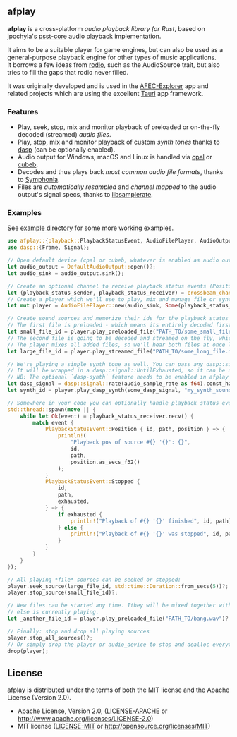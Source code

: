 
## afplay

**afplay** is a cross-platform *audio playback library for Rust*, based on jpochyla's [psst-core](https://github.com/jpochyla/psst/tree/master/psst-core) audio playback implementation.

It aims to be a suitable player for game engines, but can also be used as a general-purpose playback engine for other types of music applications.<br>
It borrows a few ideas from [rodio](https://github.com/RustAudio/rodio), such as the AudioSource trait, but also tries to fill the gaps that rodio never filled.  

It was originally developed and is used in the [AFEC-Explorer](https://github.com/emuell/AFEC-Explorer) app and related projects which are using the excellent [Tauri](https://tauri.app) app framework.

### Features

- Play, seek, stop, mix and monitor playback of preloaded or on-the-fly decoded (streamed) *audio files*.
- Play, stop, mix and monitor playback of custom *synth tones* thanks to [dasp](https://github.com/RustAudio/dasp) (can be optionally enabled).
- Audio output for Windows, macOS and Linux is handled via [cpal](https://github.com/RustAudio/cpal) or [cubeb](https://github.com/mozilla/cubeb).
- Decodes and thus plays back *most common audio file formats*, thanks to [Symphonia](https://github.com/pdeljanov/Symphonia).
- Files are *automatically resampled* and *channel mapped* to the audio output's signal specs, thanks to [libsamplerate](https://github.com/RamiHg/rust-libsamplerate).

### Examples

See [example directory](./examples) for some more working examples. 

```rust
use afplay::{playback::PlaybackStatusEvent, AudioFilePlayer, AudioOutput, DefaultAudioOutput};
use dasp::{Frame, Signal};

// Open default device (cpal or cubeb, whatever is enabled as audio output feature)
let audio_output = DefaultAudioOutput::open()?;
let audio_sink = audio_output.sink();

// Create an optional channel to receive playback status events (Position, Stopped events)
let (playback_status_sender, playback_status_receiver) = crossbeam_channel::unbounded();
// Create a player which we'll use to play, mix and manage file or synth sources.
let mut player = AudioFilePlayer::new(audio_sink, Some(playback_status_sender));

// Create sound sources and memorize their ids for the playback status and control.
// The first file is preloaded - which means its entirely decoded first, then played back buffered:
let small_file_id = player.play_preloaded_file("PATH_TO/some_small_file.wav")?;
// The second file is going to be decoded and streamed on the fly, which is handy for large files.
// The player mixes all added files, so we'll hear both files at once later:
let large_file_id = player.play_streamed_file("PATH_TO/some_long_file.mp3")?;

// We're playing a sinple synth tone as well. You can pass any dasp::signal::Signal here. 
// It will be wrapped in a dasp::signal::UntilExhausted, so it can be used for one-shots to.
// NB: The optional `dasp-synth` feature needs to be enabled in afplay for this to work! 
let dasp_signal = dasp::signal::rate(audio_sample_rate as f64).const_hz(440.0).sine();
let synth_id = player.play_dasp_synth(some_dasp_signal, "my_synth_sound".to_string())?;

// Somewhere in your code you can optionally handle playback status events from the player:
std::thread::spawn(move || {
    while let Ok(event) = playback_status_receiver.recv() {
        match event {
            PlaybackStatusEvent::Position { id, path, position } => {
                println!(
                    "Playback pos of source #{} '{}': {}",
                    id,
                    path,
                    position.as_secs_f32()
                );
            }
            PlaybackStatusEvent::Stopped {
                id,
                path,
                exhausted,
            } => {
                if exhausted {
                    println!("Playback of #{} '{}' finished", id, path);
                } else {
                    println!("Playback of #{} '{}' was stopped", id, path);
                }
            }
        }
    }
});

// All playing *file* sources can be seeked or stopped:
player.seek_source(large_file_id, std::time::Duration::from_secs(5))?;
player.stop_source(small_file_id)?;

// New files can be started any time. Tthey will be mixed together with whatever 
// else is currently playing.
let _another_file_id = player.play_preloaded_file("PATH_TO/bang.wav")?;

// Finally: stop and drop all playing sources
player.stop_all_sources()?;
// Or simply drop the player or audio_device to stop and dealloc everything:
drop(player);
```

## License

afplay is distributed under the terms of both the MIT license and the Apache License (Version 2.0).

* Apache License, Version 2.0, ([LICENSE-APACHE](LICENSE-APACHE) or http://www.apache.org/licenses/LICENSE-2.0)
* MIT license ([LICENSE-MIT](LICENSE-MIT) or http://opensource.org/licenses/MIT)
